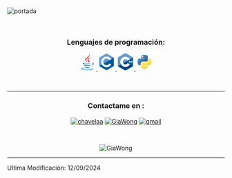# 
![portada](https://github.com/user-attachments/assets/23003f9c-f7f5-4bf1-8e04-15cd87724f13)

<br>
<h3 align="center">Lenguajes de programación:</h3>
<p align="center"> 
<a href="https://www.java.com" target="_blank" rel="noreferrer"> 
<img src="https://raw.githubusercontent.com/devicons/devicon/master/icons/java/java-original.svg" alt="java" width="40" height="40"/> 
</a> 
<a href="https://www.cprogramming.com/" target="_blank" rel="noreferrer"> 
<img src="https://raw.githubusercontent.com/devicons/devicon/master/icons/c/c-original.svg" alt="c" width="40" height="40"/> 
</a> 
<a href="https://www.w3schools.com/cpp/" target="_blank" rel="noreferrer"> 
<img src="https://raw.githubusercontent.com/devicons/devicon/master/icons/cplusplus/cplusplus-original.svg" alt="cplusplus" width="40" height="40"/> 
</a> 
<a href="https://www.python.org" target="_blank" rel="noreferrer"> 
<img src="https://raw.githubusercontent.com/devicons/devicon/master/icons/python/python-original.svg" alt="python" width="40" height="40"/> 
</a> 

</p><br>

------


<h3 align="center">Contactame en :</h3>
<p align="center">
<a href="https://linkedin.com/in/chavelaa" target="blank"><img align="center" src="https://raw.githubusercontent.com/rahuldkjain/github-profile-readme-generator/master/src/images/icons/Social/linked-in-alt.svg" alt="chavelaa" height="30" width="40" /></a>
<a href="https://github.com/GiaWong" target="blank"><img align="center" src="https://raw.githubusercontent.com/rahuldkjain/github-profile-readme-generator/master/src/images/icons/Social/github.svg" alt="GiaWong" height="30" width="40" /></a>
<a href="mailto:laboral.wong@gmail.com" target="blank"><img align="center" src="https://cdn-icons-png.flaticon.com/512/732/732200.png" alt="gmail" height="30" width="40" /></a>

</p>
<br>

<p align="center"> <img src="https://komarev.com/ghpvc/?username=GiaWong&label=Profile%20views&color=0e75b6&style=flat" alt="GiaWong" /> </p>

------

Ultima Modificación: 12/09/2024




